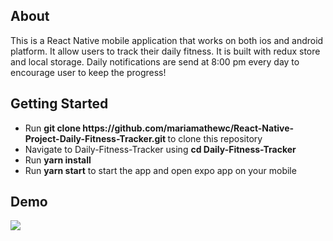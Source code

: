 <h2>About</h2>
This is a React Native mobile application that works on both ios and android platform. It allow users to track their daily fitness. It is built with redux store and local storage. Daily notifications are send at 8:00 pm every day to encourage user to keep the progress!


<h2>Getting Started</h2>
<ul>
  <li>Run <b>git clone https://github.com/mariamathewc/React-Native-Project-Daily-Fitness-Tracker.git </b>to clone this repository</li>
  <li>Navigate to Daily-Fitness-Tracker using <b>cd Daily-Fitness-Tracker</b></li> 
  <li>Run <b>yarn install</b></li>
  <li>Run <b>yarn start</b> to start the app and open expo app on your mobile</li>
 </ul>
 
<h2>Demo</h2>

![](DailyFitnessTracker.gif)
